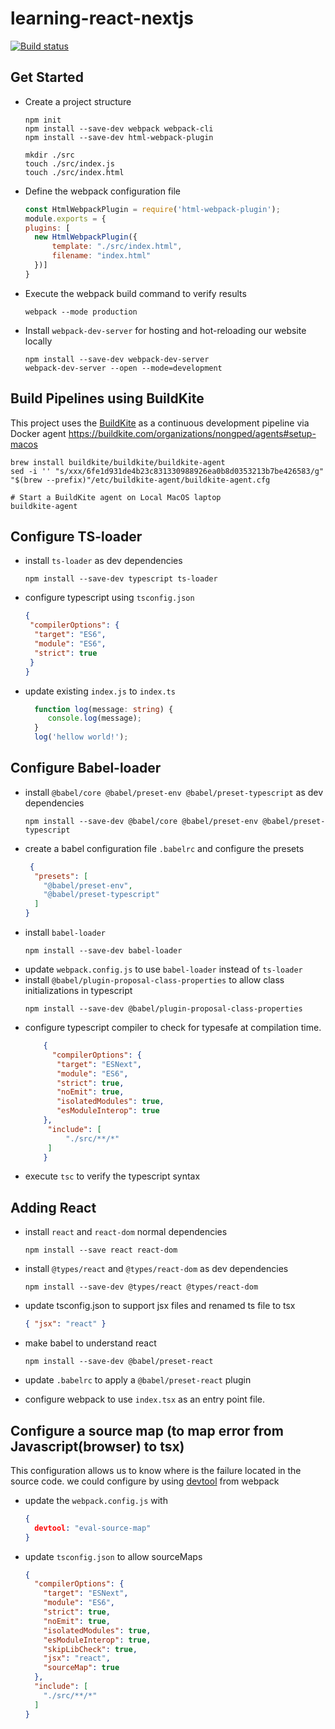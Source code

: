 # learning-react-nextjs

[![Build status](https://badge.buildkite.com/0d28b31cb4ae053ce9fa920f100dda95fbdb8f5f41a11e4f82.svg)](https://buildkite.com/nongped/learning-react)

## Get Started

- Create a project structure
    ```shell
    npm init
    npm install --save-dev webpack webpack-cli
    npm install --save-dev html-webpack-plugin
    
    mkdir ./src
    touch ./src/index.js
    touch ./src/index.html
    ```
- Define the webpack configuration file
  ```js
  const HtmlWebpackPlugin = require('html-webpack-plugin');
  module.exports = {
  plugins: [
    new HtmlWebpackPlugin({
        template: "./src/index.html",
        filename: "index.html"
    })]
  }
  ``` 
- Execute the webpack build command to verify results
  ```shell
  webpack --mode production
  ```
- Install `webpack-dev-server` for hosting and hot-reloading our website locally
  ```shell
  npm install --save-dev webpack-dev-server
  webpack-dev-server --open --mode=development
  ```

## Build Pipelines using BuildKite

This project uses the [BuildKite](https://github.com/buildkite/nodejs-docker-example) as a continuous development
pipeline via Docker agent
https://buildkite.com/organizations/nongped/agents#setup-macos

```shell
brew install buildkite/buildkite/buildkite-agent
sed -i '' "s/xxx/6fe1d931de4b23c831330988926ea0b8d0353213b7be426583/g" "$(brew --prefix)"/etc/buildkite-agent/buildkite-agent.cfg

# Start a BuildKite agent on Local MacOS laptop
buildkite-agent
```

## Configure TS-loader

- install `ts-loader` as dev dependencies
  ```shell
  npm install --save-dev typescript ts-loader
  ```
- configure typescript using `tsconfig.json`
  ```json
  {
   "compilerOptions": {
    "target": "ES6",
    "module": "ES6",
    "strict": true
   }
  }
  ```
- update existing `index.js` to `index.ts`
  ```typescript
    function log(message: string) {
       console.log(message);
    }
    log('hellow world!');
  ```

## Configure Babel-loader

- install `@babel/core @babel/preset-env @babel/preset-typescript` as dev dependencies
  ```shell
  npm install --save-dev @babel/core @babel/preset-env @babel/preset-typescript
  ```
- create a babel configuration file `.babelrc` and configure the presets
   ```json
    {
     "presets": [
       "@babel/preset-env",
       "@babel/preset-typescript"
     ]
   }
   ```
- install `babel-loader`
  ```shell
  npm install --save-dev babel-loader
  ```
- update `webpack.config.js` to use `babel-loader` instead of `ts-loader`
- install `@babel/plugin-proposal-class-properties` to allow class initializations in typescript
  ```shell
  npm install --save-dev @babel/plugin-proposal-class-properties
  ```
- configure typescript compiler to check for typesafe at compilation time.
  ```json
      {
        "compilerOptions": {
         "target": "ESNext",
         "module": "ES6",
         "strict": true,
         "noEmit": true,
         "isolatedModules": true,
         "esModuleInterop": true
      },
       "include": [
           "./src/**/*"
       ]
      }
  ```
- execute `tsc` to verify the typescript syntax

## Adding React

- install `react` and `react-dom` normal dependencies
  ```shell
  npm install --save react react-dom
  ```

- install `@types/react` and `@types/react-dom` as dev dependencies
  ```shell
  npm install --save-dev @types/react @types/react-dom
  ```
- update tsconfig.json to support jsx files and renamed ts file to tsx
  ```json
  { "jsx": "react" }
  ```
- make babel to understand react
  ```shell
  npm install --save-dev @babel/preset-react
  ```
- update `.babelrc` to apply a `@babel/preset-react` plugin
- configure webpack to use `index.tsx` as an entry point file.

## Configure a source map (to map error from Javascript(browser) to tsx)

This configuration allows us to know where is the failure located in the source code. we could configure by
using [devtool](https://webpack.js.org/configuration/devtool/#devtool) from webpack

- update the `webpack.config.js` with
  ```json
  {
    devtool: "eval-source-map"
  }
  ```
- update `tsconfig.json` to allow sourceMaps
  ```json
  {
    "compilerOptions": {
      "target": "ESNext",
      "module": "ES6",
      "strict": true,
      "noEmit": true,
      "isolatedModules": true,
      "esModuleInterop": true,
      "skipLibCheck": true,
      "jsx": "react",
      "sourceMap": true
    },
    "include": [
      "./src/**/*"
    ]
  }
  
  ```
